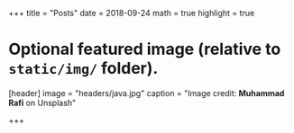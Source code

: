 +++
title = "Posts"
date = 2018-09-24
math = true
highlight = true

# Optional featured image (relative to `static/img/` folder).
[header]
image = "headers/java.jpg"
caption = "Image credit: **Muhammad Rafi** on Unsplash"

+++
